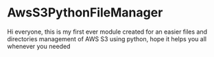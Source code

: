 # AwsS3PythonFileManager
Hi everyone, this is my first ever module created for an easier files and directories management of AWS S3 using python, hope it helps you all whenever you needed
